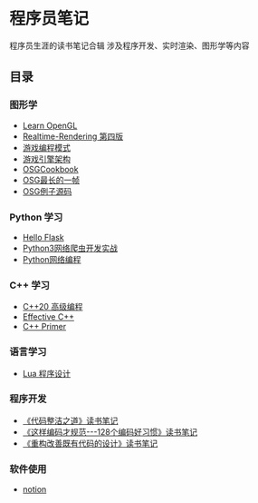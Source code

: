 
# 程序员笔记

程序员生涯的读书笔记合辑
涉及程序开发、实时渲染、图形学等内容


## 目录

### 图形学
* [Learn OpenGL](content/LearnOpenGL/README.md)
* [Realtime-Rendering 第四版](content/RealtimeRendering4th/README.md)
* [游戏编程模式](content/GameProgrammingPatterns/README.md)
* [游戏引擎架构](content/GameEngineArchitecture/README.md)
* [OSGCookbook](content/OSGCookbook/README.md)
* [OSG最长的一帧](content/OSGLongestOneFrame/README.md)
* [OSG例子源码](content/OSGExampleCode/README.md)


### Python 学习
* [Hello Flask](content/HelloFlask/README.md)
* [Python3网络爬虫开发实战](content/WebCrawler/README.md)
* [Python网络编程](content/Python网络编程/README.md)

### C++ 学习
* [C++20 高级编程](content/C++20Professional/README.md)
* [Effective C++](content/EffectiveC++/README.md)
* [C++ Primer](content/C++Primer/README.md)


### 语言学习
* [Lua 程序设计](content/ProgrammingInLua/README.md)


### 程序开发
* [《代码整洁之道》读书笔记](content/《代码整洁之道》读书笔记/README.md)
* [《这样编码才规范---128个编码好习惯》读书笔记](content/《这样编码才规范》读书笔记/README.md)
* [《重构改善既有代码的设计》读书笔记](content/《重构改善既有代码的设计》读书笔记/README.md)

### 软件使用
* [notion](content/nottion/README.md)
